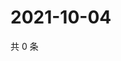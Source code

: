 # 2021-10-04

共 0 条

<!-- BEGIN -->
<!-- 最后更新时间 Mon Oct 04 2021 18:16:40 GMT+0800 (China Standard Time) -->

<!-- END -->
